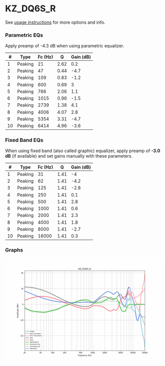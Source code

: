 # KZ_DQ6S_R
See [usage instructions](https://github.com/jaakkopasanen/AutoEq#usage) for more options and info.

### Parametric EQs
Apply preamp of -4.3 dB when using parametric equalizer.

|   # | Type    |   Fc (Hz) |    Q |   Gain (dB) |
|-----|---------|-----------|------|-------------|
|   1 | Peaking |        21 | 2.62 |         0.2 |
|   2 | Peaking |        47 | 0.44 |        -4.7 |
|   3 | Peaking |       109 | 0.83 |        -1.2 |
|   4 | Peaking |       600 | 0.69 |         3   |
|   5 | Peaking |       766 | 2.06 |         1.1 |
|   6 | Peaking |      1015 | 0.96 |        -1.5 |
|   7 | Peaking |      2739 | 1.38 |         4.1 |
|   8 | Peaking |      4006 | 4.07 |         2.8 |
|   9 | Peaking |      5354 | 3.31 |        -4.7 |
|  10 | Peaking |      6414 | 4.96 |        -3.6 |

### Fixed Band EQs
When using fixed band (also called graphic) equalizer, apply preamp of **-3.0 dB** (if available) and set gains manually with these parameters.

|   # | Type    |   Fc (Hz) |    Q |   Gain (dB) |
|-----|---------|-----------|------|-------------|
|   1 | Peaking |        31 | 1.41 |        -4   |
|   2 | Peaking |        62 | 1.41 |        -4.2 |
|   3 | Peaking |       125 | 1.41 |        -2.8 |
|   4 | Peaking |       250 | 1.41 |         0.1 |
|   5 | Peaking |       500 | 1.41 |         2.8 |
|   6 | Peaking |      1000 | 1.41 |         0.6 |
|   7 | Peaking |      2000 | 1.41 |         2.3 |
|   8 | Peaking |      4000 | 1.41 |         1.8 |
|   9 | Peaking |      8000 | 1.41 |        -2.7 |
|  10 | Peaking |     16000 | 1.41 |         0.3 |

### Graphs
![](./KZ_DQ6S_R.png)
